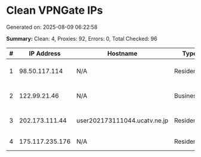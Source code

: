 # Clean VPNGate IPs
Generated on: 2025-08-09 06:22:58

**Summary:** Clean: 4, Proxies: 92, Errors: 0, Total Checked: 96

| # | IP Address | Hostname | Type | Country | Provider |
|---|------------|----------|------|---------|----------|
| 1 | 98.50.117.114 | N/A | Residential | US | Comcast Cable Communications, LLC |
| 2 | 122.99.21.46 | N/A | Business | TW | Hoshin Multimedia Center Inc. |
| 3 | 202.173.111.44 | user202173111044.ucatv.ne.jp | Residential | JP | Utsunomiya Cable TV Corporation |
| 4 | 175.117.235.176 | N/A | Residential | KR | SK Broadband Co Ltd |
